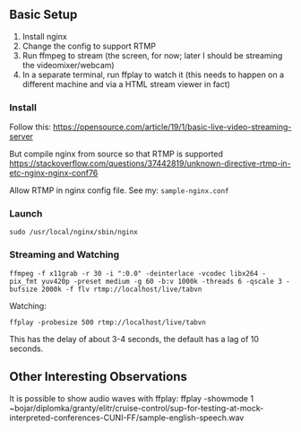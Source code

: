 ## Basic Setup

1. Install nginx
2. Change the config to support RTMP
3. Run ffmpeg to stream (the screen, for now; later I should be streaming the videomixer/webcam)
4. In a separate terminal, run ffplay to watch it (this needs to happen on a different machine and via a HTML stream viewer in fact)

### Install

Follow this:
https://opensource.com/article/19/1/basic-live-video-streaming-server

But compile nginx from source so that RTMP is supported
https://stackoverflow.com/questions/37442819/unknown-directive-rtmp-in-etc-nginx-nginx-conf76

Allow RTMP in nginx config file.
See my: ``sample-nginx.conf``


### Launch
```
sudo /usr/local/nginx/sbin/nginx
```

### Streaming and Watching

```
ffmpeg -f x11grab -r 30 -i ":0.0" -deinterlace -vcodec libx264 -pix_fmt yuv420p -preset medium -g 60 -b:v 1000k -threads 6 -qscale 3 -bufsize 2000k -f flv rtmp://localhost/live/tabvn
```

Watching:
```
ffplay -probesize 500 rtmp://localhost/live/tabvn
```

This has the delay of about 3-4 seconds, the default has a lag of 10 seconds.

## Other Interesting Observations

It is possible to show audio waves with ffplay:
ffplay -showmode 1 ~bojar/diplomka/granty/elitr/cruise-control/sup-for-testing-at-mock-interpreted-conferences-CUNI-FF/sample-english-speech.wav
